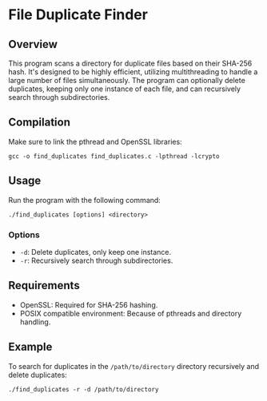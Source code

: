 
# File Duplicate Finder

## Overview
This program scans a directory for duplicate files based on their SHA-256 hash. It's designed to be highly efficient, utilizing multithreading to handle a large number of files simultaneously. The program can optionally delete duplicates, keeping only one instance of each file, and can recursively search through subdirectories.

## Compilation
Make sure to link the pthread and OpenSSL libraries:
```
gcc -o find_duplicates find_duplicates.c -lpthread -lcrypto
```

## Usage

Run the program with the following command:
```
./find_duplicates [options] <directory>
```

### Options
- `-d`: Delete duplicates, only keep one instance.
- `-r`: Recursively search through subdirectories.

## Requirements
- OpenSSL: Required for SHA-256 hashing.
- POSIX compatible environment: Because of pthreads and directory handling.

## Example
To search for duplicates in the `/path/to/directory` directory recursively and delete duplicates:
```
./find_duplicates -r -d /path/to/directory
```

